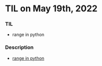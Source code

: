 # **TIL on May 19th, 2022**

### TIL
- range in python

### Description 
- [range in python](../../Languages/Python/range-05-19-2022.md)